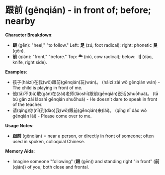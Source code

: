 # **跟前 (gēnqián) - in front of; before; nearby**

**Character Breakdown**:  
- **跟** (gēn): "heel," "to follow." Left: **足** (zú, foot radical); right: phonetic **艮** (gěn).  
- **前** (qián): "front," "before." Top: **⺧** (niú, cow radical); below: **刂** (dāo, knife, right side).

**Examples**:  
- 孩子(háizi)在我(wǒ)跟前(gēnqián)玩(wán)。 (háizi zài wǒ gēnqián wán) - The child is playing in front of me.  
- 他(tā)不(bù)敢(gǎn)在(zài)老师(lǎoshī)跟前(gēnqián)说话(shuōhuà)。 (tā bù gǎn zài lǎoshī gēnqián shuōhuà) - He doesn't dare to speak in front of the teacher.  
- 请(qǐng)你(nǐ)到(dào)我(wǒ)跟前(gēnqián)来(lái)。 (qǐng nǐ dào wǒ gēnqián lái) - Please come over to me.

**Usage Notes**:  
- **跟前** (gēnqián) = near a person, or directly in front of someone; often used in spoken, colloquial Chinese.

**Memory Aids**:  
- Imagine someone "following" (**跟** (gēn)) and standing right "in front" (**前** (qián)) of you; both close and frontal.
